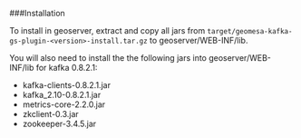 ###Installation

To install in geoserver, extract and copy all jars from ```target/geomesa-kafka-gs-plugin-<version>-install.tar.gz``` to
geoserver/WEB-INF/lib.

You will also need to install the the following jars into geoserver/WEB-INF/lib for kafka 0.8.2.1:
* kafka-clients-0.8.2.1.jar
* kafka_2.10-0.8.2.1.jar
* metrics-core-2.2.0.jar
* zkclient-0.3.jar
* zookeeper-3.4.5.jar
